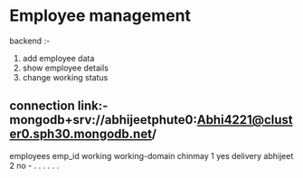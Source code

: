 # Employee management
backend :- 
1. add employee data
2. show employee details
3. change working status

## connection link:- mongodb+srv://abhijeetphute0:Abhi4221@cluster0.sph30.mongodb.net/




employees emp_id  working  working-domain
chinmay		1		yes			delivery
abhijeet    2       no			-
.
.
.
.
.
.

